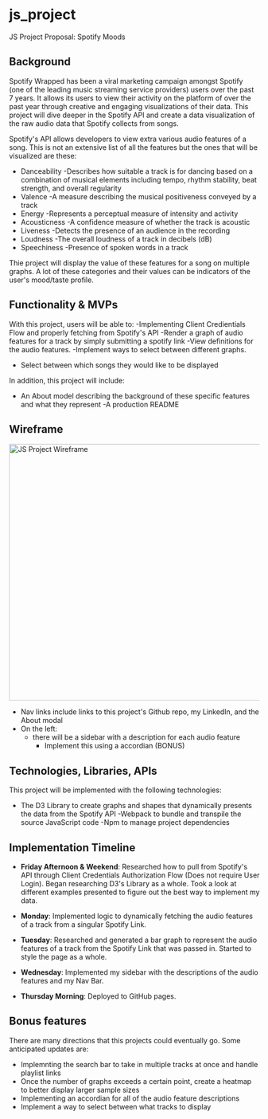 # js_project

JS Project Proposal: Spotify Moods

## Background ##

Spotify Wrapped has been a viral marketing campaign amongst Spotify (one of the leading music streaming service providers) users over the past 7 years. It allows its users to view their activity on the platform of over the past year through creative 
and engaging visualizations of their data. This project will dive deeper in the Spotify API and create a data visualization of the raw audio data that Spotify collects from songs. 

Spotify's API allows developers to view extra various audio features of a song. This is not an extensive list of all the features but the ones that will be visualized are these:

- Danceability
   -Describes how suitable a track is for dancing based on a combination of musical elements including tempo, rhythm stability, beat strength, and overall regularity
- Valence
   -A measure describing the musical positiveness conveyed by a track
- Energy
   -Represents a perceptual measure of intensity and activity
- Acousticness
   -A confidence measure of whether the track is acoustic
- Liveness
   -Detects the presence of an audience in the recording
- Loudness
   -The overall loudness of a track in decibels (dB)
- Speechiness
   -Presence of spoken words in a track


Thie project will display the value of these features for a song on multiple graphs. A lot of these categories and their values can be indicators of the user's mood/taste profile. 

## Functionality & MVPs ##

With this project, users will be able to: 
-Implementing Client Credientials Flow and properly fetching from Spotify's API
-Render a graph of audio features for a track by simply submitting a spotify link
-View definitions for the audio features. 
-Implement ways to select between different graphs. 
- Select between which songs they would like to be displayed

In addition, this project will include:
- An About model describing the background of these specific features and what they represent
-A production README

## Wireframe ##

  <img width="515" alt="JS Project Wireframe" src="https://user-images.githubusercontent.com/116222606/224135459-064283e9-fa37-4a13-b61a-3a4dad696c54.png">


- Nav links include links to this project's Github repo, my LinkedIn, and the About modal
- On the left:
   - there will be a sidebar with a description for each audio feature
      - Implement this using a accordian (BONUS)

## Technologies, Libraries, APIs ##

This project will be implemented with the following technologies:
- The D3 Library to create graphs and shapes that dynamically presents the data from the Spotify API
-Webpack to bundle and transpile the source JavaScript code
-Npm to manage project dependencies

## Implementation Timeline ##

- **Friday Afternoon & Weekend**: Researched how to pull from Spotify's API through Client Credentials Authorization Flow (Does not require User Login). Began researching D3's Library as a whole. Took a look at different examples presented to figure out the best way to implement my data.

- **Monday**: Implemented logic to dynamically fetching the audio features of a track from a singular Spotify Link. 

- **Tuesday**: Researched and generated a bar graph to represent the audio features of a track from the Spotify Link that was passed in. Started to style the page as a whole.


- **Wednesday**: Implemented my sidebar with the descriptions of the audio features and my Nav Bar.

- **Thursday Morning**: Deployed to GitHub pages.

## Bonus features ##
There are many directions that this projects could eventually go. Some anticipated updates are:
- Implemnting the search bar to take in multiple tracks at once and handle playlist links
- Once the number of graphs exceeds a certain point, create a heatmap to better display larger sample sizes
- Implementing an accordian for all of the audio feature descriptions
- Implement a way to select between what tracks to display

 
